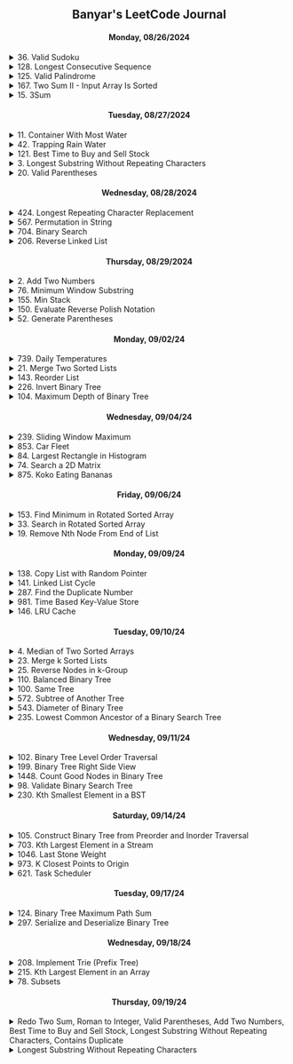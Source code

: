 <h2 align="center">Banyar's LeetCode Journal</h2>

<h4 align="center">Monday, 08/26/2024</h4>

<details>
  <summary>36. Valid Sudoku</summary>

  - Given a 2D array as a sudoku board, return whether it is valid or not.
  - https://leetcode.com/problems/valid-sudoku/description/

</details>

<details>
  <summary>128. Longest Consecutive Sequence</summary>

  - Given an unsorted array of integers, return the length of the longest consecutive sequence. Must run in O(n) time.
  - https://leetcode.com/problems/longest-consecutive-sequence/description/

</details>

<details>
  <summary>125. Valid Palindrome</summary>

  - Given a string s, return whether it is a palindrome or not.
  - https://leetcode.com/problems/valid-palindrome/description/

</details>

<details>
  <summary>167. Two Sum II - Input Array Is Sorted</summary>

  - Given a sorted array of integers and an integer target, find two numbers that add up to target, and return their indices.
  - https://leetcode.com/problems/two-sum-ii-input-array-is-sorted/description/

</details>

<details>
  <summary>15. 3Sum</summary>

  - Given an array of integers, return all triplets that adds up to zero. No duplicates allowed.
  - https://leetcode.com/problems/3sum/description/

</details>

<h4 align="center">Tuesday, 08/27/2024</h4>

<details>
  <summary>11. Container With Most Water</summary>

  - Given an array of heights of bars, return the max area of water that a container can store.
  - https://leetcode.com/problems/container-with-most-water/description/

</details>

<details>
  <summary>42. Trapping Rain Water</summary>

  - Given an array of heights of bars, where each bar's width is 1, return how much water it can trap after raining.
  - https://leetcode.com/problems/trapping-rain-water/description/

</details>

<details>
  <summary>121. Best Time to Buy and Sell Stock</summary>

  - Given an array of prices, return the maximum profit.
  - https://leetcode.com/problems/best-time-to-buy-and-sell-stock/description/

</details>

<details>
  <summary>3. Longest Substring Without Repeating Characters</summary>

  - Given a string s, find the length of the longest substring without repeating characters.
  - https://leetcode.com/problems/longest-substring-without-repeating-characters/description/

</details>

<details>
  <summary>20. Valid Parentheses</summary>

  - Given a string s containing just parentheses, check if s is valid.
  - https://leetcode.com/problems/valid-parentheses/description/

</details>

<h4 align="center">Wednesday, 08/28/2024</h4>

<details>
  <summary>424. Longest Repeating Character Replacement</summary>

  - Given a string s and integer k, return the length of the longest substring containing the same letter after performing replacing letters k number of times.
  - https://leetcode.com/problems/longest-repeating-character-replacement/description/

</details>

<details>
  <summary>567. Permutation in String</summary>

  - Given two strings s1 and s2, return true if s2 contains a permutation of s1, or false otherwise.
  - https://leetcode.com/problems/permutation-in-string/description/

</details>

<details>
  <summary>704. Binary Search</summary>

  - Implement binary search.
  - https://leetcode.com/problems/binary-search/description/

</details>

<details>
  <summary>206. Reverse Linked List</summary>

  - Given a head node with a list, return a head node such that the list is reversed.
  - https://leetcode.com/problems/reverse-linked-list/description/

</details>

<h4 align="center">Thursday, 08/29/2024</h4>

<details>
  <summary>2. Add Two Numbers</summary>

  - Two numbers are given as linked lists (one digit in each node). Add these numbers and return the result as a linked list.
  - https://leetcode.com/problems/add-two-numbers/description/

</details>

<details>
  <summary>76. Minimum Window Substring</summary>

  - Find the shortest substring in a given string s. The substring should contain letters from another given string t in any order.
  - https://leetcode.com/problems/minimum-window-substring/description/

</details>

<details>
  <summary>155. Min Stack</summary>

  - Implement a stack that supports push, pop, top, and retrieving the minimum element in constant time.
  - https://leetcode.com/problems/min-stack/description/

</details>

<details>
  <summary>150. Evaluate Reverse Polish Notation</summary>

  - Given an array of strings, implement a basic RPN calculator.
  - https://leetcode.com/problems/evaluate-reverse-polish-notation/description/

</details>

<details>
  <summary>52. Generate Parentheses</summary>

  - Given an integer n, return all valid parentheses strings that can be generated with n pairs of parentheses.
  - https://leetcode.com/problems/generate-parentheses/description/

</details>

<h4 align="center">Monday, 09/02/24</h4>

<details>
  <summary>739. Daily Temperatures</summary>

  - Given an array of temperatures, return an array that shows the number of days you have to wait after the ith day to get a warmer temperature.
  - https://leetcode.com/problems/daily-temperatures/description/

</details>

<details>
  <summary>21. Merge Two Sorted Lists</summary>

  - Given two sorted linked lists, merge the two sorted lists into one sorted list and return the merged list.
  - https://leetcode.com/problems/merge-two-sorted-lists/description/

</details>

<details>
  <summary>143. Reorder List</summary>

  - Given a linked list, reorder the list to [1, n-1, 2, n-2, 3, n-3, ...]
  - https://leetcode.com/problems/reorder-list/description/

</details>

<details>
  <summary>226. Invert Binary Tree</summary>

  - Invert a binary tree and return the root.
  - https://leetcode.com/problems/invert-binary-tree/description/

</details>

<details>
  <summary>104. Maximum Depth of Binary Tree</summary>

  - Given a root node, return the maximum depth of the tree.
  - https://leetcode.com/problems/maximum-depth-of-binary-tree/description/

</details>

<h4 align="center">Wednesday, 09/04/24</h4>

<details>
  <summary>239. Sliding Window Maximum</summary>

  - Given an array of integers and an integer k, return an array with the max value of each sliding window of size k.
  - https://leetcode.com/problems/sliding-window-maximum/description/

</details>

<details>
  <summary>853. Car Fleet</summary>

  - Given an array of positions and speeds of cars, and an integer target position, return the number of car fleets that will reach the target position.
  - https://leetcode.com/problems/car-fleet/description/

</details>

<details>
  <summary>84. Largest Rectangle in Histogram</summary>

  - Given a histogram as an array of heights, calculate the area of the largest rectangle in the histogram.
  - https://leetcode.com/problems/largest-rectangle-in-histogram/description/

</details>

<details>
  <summary>74. Search a 2D Matrix</summary>

  - Given a sorted 2D array of nums, return true if target exists in the array, false if not.
  - https://leetcode.com/problems/search-a-2d-matrix/description/

</details>

<details>
  <summary>875. Koko Eating Bananas</summary>

  - Given an array of piles of bananas and an integer h, return the minimum rate that koko can eat bananas within the given time of h hours.
  - https://leetcode.com/problems/koko-eating-bananas/description/

</details>

<h4 align="center">Friday, 09/06/24</h4>

<details>
  <summary>153. Find Minimum in Rotated Sorted Array</summary>

  - Given a sorted array of integers that is rotated* n times, return the minimum value in the array within O(log n) time.
  - https://leetcode.com/problems/find-minimum-in-rotated-sorted-array/description/

</details>

<details>
  <summary>33. Search in Rotated Sorted Array</summary>

  - Given a sorted array of integers that is rotated* n times, return the index of a given target integer. If not found, return -1. Solve in O(log n) time.
  - https://leetcode.com/problems/search-in-rotated-sorted-array/description/

</details>

<details>
  <summary>19. Remove Nth Node From End of List</summary>

  - Given a linked list and an integer n, remove the nth node from the end of the list.
  - https://leetcode.com/problems/remove-nth-node-from-end-of-list/description/

</details>

<h4 align="center">Monday, 09/09/24</h4>

<details>
  <summary>138. Copy List with Random Pointer</summary>

  - Given a linked list with each node having a next and random pointer, make a deep copy of the list and return the head.
  - https://leetcode.com/problems/copy-list-with-random-pointer/description/

</details>

<details>
  <summary>141. Linked List Cycle</summary>

  - Given a linked list, return true if there is a cycle, false if there isn't.
  - https://leetcode.com/problems/linked-list-cycle/description/

</details>

<details>
  <summary>287. Find the Duplicate Number</summary>

  - Given an array of nums where every number is unique except for one that is a duplicate, return the duplicate number.
  - https://leetcode.com/problems/find-the-duplicate-number/description/

</details>

<details>
  <summary>981. Time Based Key-Value Store</summary>

  - Implement a time-based key-value data structure.
  - https://leetcode.com/problems/time-based-key-value-store/description/

</details>

<details>
  <summary>146. LRU Cache</summary>

  - Implement an LRU Cache.
  - https://leetcode.com/problems/lru-cache/description/

</details>

<h4 align="center">Tuesday, 09/10/24</h4>

<details>
  <summary>4. Median of Two Sorted Arrays</summary>

  - Given two sorted lists, return the median value in O(log(n+m)) time.
  - https://leetcode.com/problems/median-of-two-sorted-arrays/description/

</details>

<details>
  <summary>23. Merge k Sorted Lists</summary>

  - Given an array of sorted linked lists of size k, merge all of the linked lists and return a single linked list.
  - https://leetcode.com/problems/merge-k-sorted-lists/description/

</details>

<details>
  <summary>25. Reverse Nodes in k-Group</summary>

  - Given a linked list, reverse the list in k groups, except for when a group doesnt have k nodes, and return the head.
  - https://leetcode.com/problems/reverse-nodes-in-k-group/description/

</details>

<details>
  <summary>110. Balanced Binary Tree</summary>

  - Given a binary tree, return whether the tree is balanced or not.
  - https://leetcode.com/problems/balanced-binary-tree/description/

</details>

<details>
  <summary>100. Same Tree</summary>

  - Given two tree, return whether they are the same tree or not.
  - https://leetcode.com/problems/same-tree/description/

</details>

<details>
  <summary>572. Subtree of Another Tree</summary>

  - Given a tree and a subtree, return true if the subtree is part of the tree and false if it is not.
  - https://leetcode.com/problems/subtree-of-another-tree/description/

</details>

<details>
  <summary>543. Diameter of Binary Tree</summary>

  - Given a binary tree, return the max diameter of the tree.
  - https://leetcode.com/problems/diameter-of-binary-tree/description/

</details>

<details>
  <summary>235. Lowest Common Ancestor of a Binary Search Tree</summary>

  - Given a BST and two nodes, return the lowest common ancestor of the two nodes in the tree. Note: a node can be its own descendant.
  - https://leetcode.com/problems/lowest-common-ancestor-of-a-binary-search-tree/description/

</details>

<h4 align="center">Wednesday, 09/11/24</h4>

<details>
  <summary>102. Binary Tree Level Order Traversal</summary>

  - Given a binary tree, return the values in a list level by level.
  - https://leetcode.com/problems/binary-tree-level-order-traversal/description/

</details>

<details>
  <summary>199. Binary Tree Right Side View</summary>

  - Given a binary tree, return a list of the elements visible from the right side.
  - https://leetcode.com/problems/binary-tree-right-side-view/description/

</details>

<details>
  <summary>1448. Count Good Nodes in Binary Tree</summary>

  - Given a binary tree, return the number of good notes in the tree. A node is good if the path from root to the node does not contain values greater than the node.
  - https://leetcode.com/problems/count-good-nodes-in-binary-tree/description/

</details>

<details>
  <summary>98. Validate Binary Search Tree</summary>

  - Given a binary tree, return true if it is a binary search tree, return false if it is not.
  - https://leetcode.com/problems/validate-binary-search-tree/description/

</details>

<details>
  <summary>230. Kth Smallest Element in a BST</summary>

  - Given a binary search tree and an integer k, return the kth smallest element in the binary tree.
  - https://leetcode.com/problems/kth-smallest-element-in-a-bst/description/

</details>

<h4 align="center">Saturday, 09/14/24</h4>

<details>
  <summary>105. Construct Binary Tree from Preorder and Inorder Traversal</summary>

  - Given two arrays for inorder and preorder traversal, construct the original binary tree and return the root.
  - https://leetcode.com/problems/construct-binary-tree-from-preorder-and-inorder-traversal/description/

</details>

<details>
  <summary>703. Kth Largest Element in a Stream</summary>

  - Implement a class that returns the kth highest score given a stream of test scores. 2 functions: constructor and add.
  - https://leetcode.com/problems/kth-largest-element-in-a-stream/description/

</details>

<details>
  <summary>1046. Last Stone Weight</summary>

  - Implement a stone smashing game.
  - https://leetcode.com/problems/last-stone-weight/description/

</details>

<details>
  <summary>973. K Closest Points to Origin</summary>

  - Given an array of points, return the k closest points to the origin.
  - https://leetcode.com/problems/k-closest-points-to-origin/description/

</details>

<details>
  <summary>621. Task Scheduler</summary>

  - Given an array of task names (A, B, C, ...) and an integer k for idle time, return the minimum time required to process all the tasks in the array.
  - https://leetcode.com/problems/task-scheduler/description/

</details>

<h4 align="center">Tuesday, 09/17/24</h4>

<details>
  <summary>124. Binary Tree Maximum Path Sum</summary>

  - Given a binary tree, return the maximum path sum of any non-empty path.
  - https://leetcode.com/problems/binary-tree-maximum-path-sum/description/

</details>

<details>
  <summary>297. Serialize and Deserialize Binary Tree</summary>

  - Given a binary tree, implement methods to serialize it and deserialize it.
  - https://leetcode.com/problems/serialize-and-deserialize-binary-tree/description/

</details>

<h4 align="center">Wednesday, 09/18/24</h4>

<details>
  <summary>208. Implement Trie (Prefix Tree)</summary>

  - Implement a Trie (Prefix Tree).
  - https://leetcode.com/problems/implement-trie-prefix-tree/description/

</details>

<details>
  <summary>215. Kth Largest Element in an Array</summary>

  - Given an array of integers, return the Kth largest element without sorting the array.
  - https://leetcode.com/problems/kth-largest-element-in-an-array/description/

</details>

<details>
  <summary>78. Subsets</summary>

  - Given an array of numbers, return a list of all possible subsets.
  - https://leetcode.com/problems/subsets/description/

</details>

<h4 align="center">Thursday, 09/19/24</h4>

<details>
  <summary>Redo Two Sum, Roman to Integer, Valid Parentheses, Add Two Numbers, Best Time to Buy and Sell Stock, Longest Substring Without Repeating Characters, Contains Duplicate</summary>

  - These were all recently (6 months) asked Adobe tagged questions. Source: cscareers.dev discord
  - https://discord.com/channels/833219275959435305/1014313590817296425/1286220128635322400

</details>

<details>
  <summary>Longest Substring Without Repeating Characters</summary>

  - Given a 2D matrix, rotate the matrix 90 degrees clockwise, using O(1) Space, and return the rotated matrix.
  - https://leetcode.com/problems/rotate-image/description/

</details>
